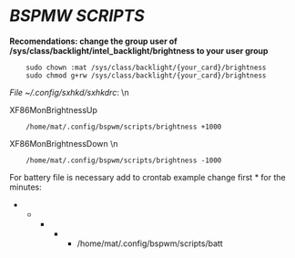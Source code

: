 # _**BSPMW SCRIPTS**_


**Recomendations: change the group user of /sys/class/backlight/intel_backlight/brightness to your user group**

        sudo chown :mat /sys/class/backlight/{your_card}/brightness
        sudo chmod g+rw /sys/class/backlight/{your_card}/brightness
        
_File ~/.config/sxhkd/sxhkdrc_: \n

XF86MonBrightnessUp

        /home/mat/.config/bspwm/scripts/brightness +1000

XF86MonBrightnessDown \n

        /home/mat/.config/bspwm/scripts/brightness -1000



For battery file is necessary add to crontab
example change first * for the minutes:

* * * * * /home/mat/.config/bspwm/scripts/batt
